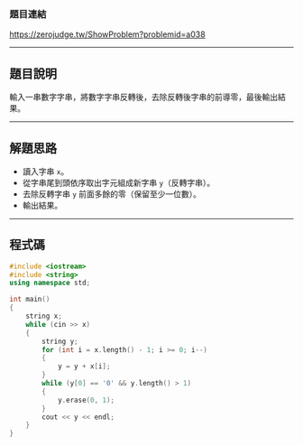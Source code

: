 ### 題目連結  
https://zerojudge.tw/ShowProblem?problemid=a038

---

## 題目說明  

輸入一串數字字串，將數字字串反轉後，去除反轉後字串的前導零，最後輸出結果。

---

## 解題思路  

- 讀入字串 `x`。  
- 從字串尾到頭依序取出字元組成新字串 `y`（反轉字串）。  
- 去除反轉字串 `y` 前面多餘的零（保留至少一位數）。  
- 輸出結果。

---

## 程式碼  

```cpp
#include <iostream>
#include <string>
using namespace std;

int main()
{
    string x;
    while (cin >> x)
    {
        string y;
        for (int i = x.length() - 1; i >= 0; i--)
        {
            y = y + x[i];
        }
        while (y[0] == '0' && y.length() > 1)
        {
            y.erase(0, 1);
        }
        cout << y << endl;
    }
}
